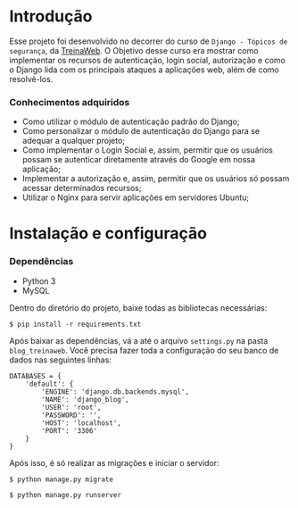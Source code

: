 # Introdução

Esse projeto foi desenvolvido no decorrer do curso de `Django - Tópicos de segurança`, da [TreinaWeb](https://www.treinaweb.com.br/).
O Objetivo desse curso era mostrar como implementar os recursos de autenticação, login social, autorização e como o Django lida com os principais ataques a aplicações web, além de como resolvê-los.

### Conhecimentos adquiridos

* Como utilizar o módulo de autenticação padrão do Django;
* Como personalizar o módulo de autenticação do Django para se adequar a qualquer projeto;
* Como implementar o Login Social e, assim, permitir que os usuários possam se autenticar diretamente através do Google em nossa aplicação;
* Implementar a autorização e, assim, permitir que os usuários só possam acessar determinados recursos;
* Utilizar o Nginx para servir aplicações em servidores Ubuntu;

# Instalação e configuração

### Dependências

* Python 3
* MySQL

Dentro do diretório do projeto, baixe todas as bibliotecas necessárias:

    $ pip install -r requirements.txt

Após baixar as dependências, vá a até o arquivo `settings.py` na pasta `blog_treinaweb`. Você precisa fazer toda a configuração do seu banco de dados nas seguintes linhas:

```
DATABASES = {
    'default': {
        'ENGINE': 'django.db.backends.mysql',
        'NAME': 'django_blog',
        'USER': 'root',
        'PASSWORD': '',
        'HOST': 'localhost',
        'PORT': '3306'
    }
}
```

Após isso, é só realizar as migrações e iniciar o servidor:

    $ python manage.py migrate

    $ python manage.py runserver
